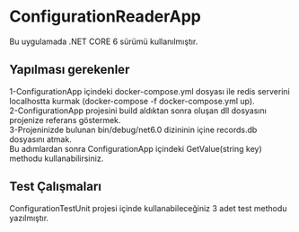 # ConfigurationReaderApp

Bu uygulamada .NET CORE 6 sürümü kullanılmıştır.

## Yapılması gerekenler
1-ConfigurationApp içindeki docker-compose.yml dosyası ile redis serverini localhostta kurmak (docker-compose -f docker-compose.yml up).\
2-ConfigurationApp projesini build aldıktan sonra oluşan dll dosyasını projenize referans göstermek.\
3-Projeninizde bulunan bin/debug/net6.0 dizininin içine records.db dosyasını atmak.\
Bu adımlardan sonra ConfigurationApp içindeki GetValue<T>(string key) methodu kullanabilirsiniz.
  
## Test Çalışmaları
ConfigurationTestUnit projesi içinde kullanabileceğiniz 3 adet test methodu yazılmıştır.
